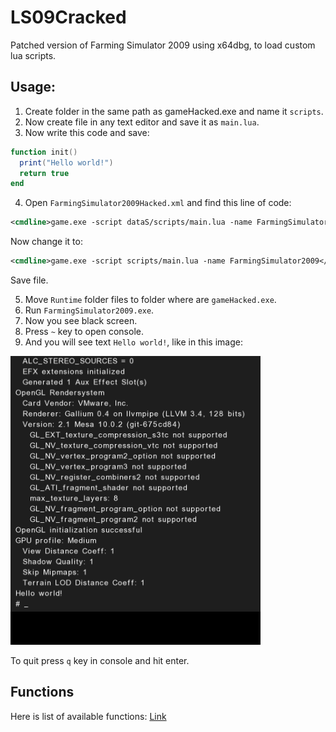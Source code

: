 # LS09Cracked
Patched version of Farming Simulator 2009 using x64dbg, to load custom lua scripts.

## Usage:
1. Create folder in the same path as gameHacked.exe and name it `scripts`.
2. Now create file in any text editor and save it as  `main.lua`.
3. Now write this code and save:
      
  ```lua
function init()
    print("Hello world!")
    return true
end
```

4. Open `FarmingSimulator2009Hacked.xml` and find this line of code:

```xml
<cmdline>game.exe -script dataS/scripts/main.lua -name FarmingSimulator2009</cmdline>
```

Now change it to:

```xml
<cmdline>game.exe -script scripts/main.lua -name FarmingSimulator2009</cmdline>
```

Save file.

5. Move `Runtime` folder files to folder where are `gameHacked.exe`.
6. Run `FarmingSimulator2009.exe`.
7. Now you see black screen.
8. Press `~` key to open console.
9. And you will see text `Hello world!`, like in this image:

![Screenshot](https://github.com/alexsteve647/LS09Cracked/blob/main/images/Screenshot%20(138).png)

To quit press `q` key in console and hit enter.

## Functions

Here is list of available functions: [Link](https://github.com/alexsteve647/LS09Cracked/blob/main/Fs09luaFunctions)
